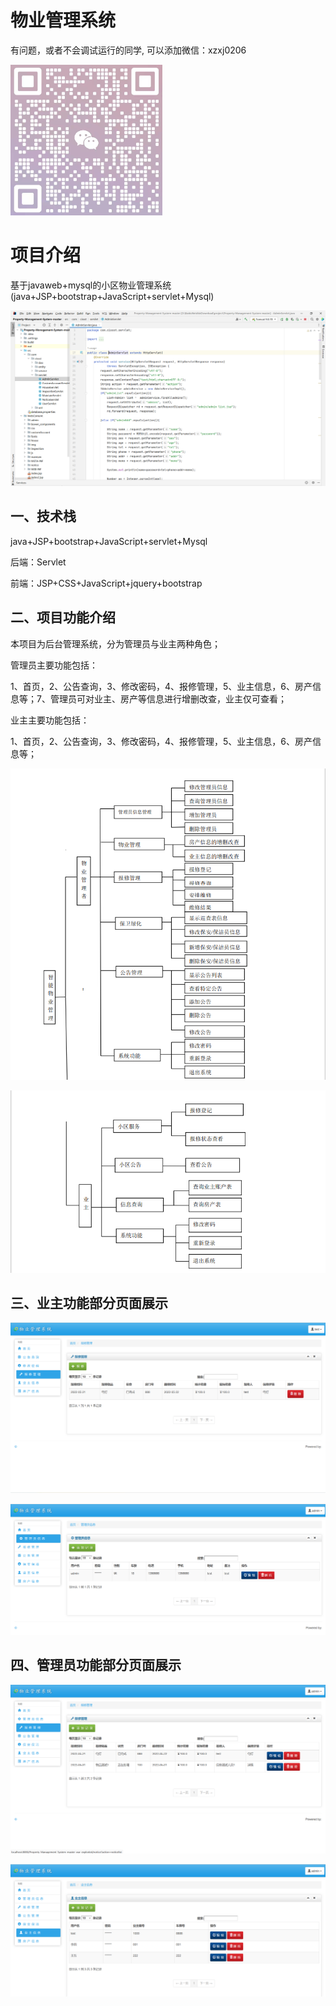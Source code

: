 # 物业管理系统

有问题，或者不会调试运行的同学, 可以添加微信：xzxj0206

![img_9.png](imgs/img_9.png)

# 项目介绍
基于javaweb+mysql的小区物业管理系统(java+JSP+bootstrap+JavaScript+servlet+Mysql)

![img.png](imgs/img.png)

## 一、技术栈
java+JSP+bootstrap+JavaScript+servlet+Mysql

后端：Servlet

前端：JSP+CSS+JavaScript+jquery+bootstrap
## 二、项目功能介绍
本项目为后台管理系统，分为管理员与业主两种角色；

管理员主要功能包括：

1、首页，2、公告查询，3、修改密码，4、报修管理，5、业主信息，6、房产信息等；7、管理员可对业主、房产等信息进行增删改查，业主仅可查看；

业主主要功能包括：

1、首页，2、公告查询，3、修改密码，4、报修管理，5、业主信息，6、房产信息等；

![img_1.png](imgs/img_1.png)

![img_2.png](imgs/img_2.png)

## 三、业主功能部分页面展示


![img_4.png](imgs/img_4.png)

![img_5.png](imgs/img_5.png)

## 四、管理员功能部分页面展示

![img_6.png](imgs/img_6.png)


![img_8.png](imgs/img_8.png)

